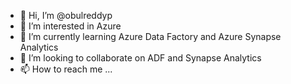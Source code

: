 - 👋 Hi, I’m @obulreddyp
- 👀 I’m interested in Azure
- 🌱 I’m currently learning Azure Data Factory and Azure Synapse Analytics
- 💞️ I’m looking to collaborate on ADF and Synapse Analytics
- 📫 How to reach me ...

<!---
obulreddyp/obulreddyp is a ✨ special ✨ repository because its `README.md` (this file) appears on your GitHub profile.
You can click the Preview link to take a look at your changes.
--->
